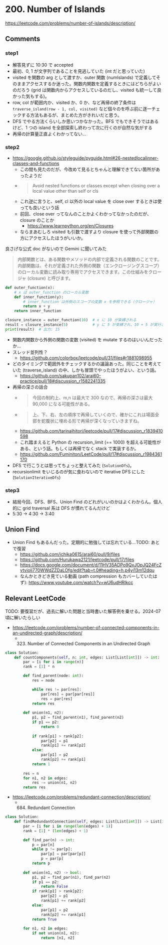 # 200. Number of Islands

https://leetcode.com/problems/number-of-islands/description/

## Comments

### step1

*   解答見ずに 10:30 で accepted
*   最初、0, 1 が文字列であることを見逃していた (int だと思っていた)
*   visited を関数の arg として渡すか、outer 関数 (numIslands) で定義してそのままアクセスするか迷った。関数内関数を定義するときにはどちらがよいのだろう (grid は関数内からアクセスしているのだし、visited も統一して良かった気もする)。
*   row, col が範囲内か、visited か、0 か、など再帰の終了条件は `traverse_island(row - 1, col, visited)` など個々のを呼ぶ前に逐一チェックする方法もあるが、まとめた方がきれいだと思う。
*   DFS でやる方法くらいしか思いつかなかった。BFS でもできそうではあるけど、1 つの island を全部探索し終わって次に行くのが自然な気がする
*   再帰の計算量正直よくわかってない…

### step2

*   https://google.github.io/styleguide/pyguide.html#26-nestedlocalinner-classes-and-functions
    *   この間も見たのだが、今改めて見るとちゃんと理解できてない箇所があったようだ
    *   > Avoid nested functions or classes except when closing over a local value other than self or cls
    *   これ逆に言うと、self, cl 以外の local value を close over するときは使っても良いという話
    *   前回、close over ってなんのことかよくわかってなかったのだが、closure のことか
        *   https://www.learnpython.org/en/Closures
    *   ならまあむしろ visited も引数で渡すより closure を使って外部関数の方にアクセスしたほうがいいか。

良さげな公式 doc がないので Gemini に聞いてみた

> 内部関数とは、ある関数やメソッドの内部で定義される関数のことです。内部関数は、それが定義された外側の関数（エンクロージングスコープ）のローカル変数に読み取り専用でアクセスできます。この仕組みをクロージャ (closure) と呼びます。

```python
def outer_function(x):
    # x は outer_function のローカル変数
    def inner_function(y):
        # inner_function は外側のスコープの変数 x を参照できる（クロージャ）
        return x + y
    return inner_function

closure_instance = outer_function(10)  # x に 10 が束縛される
result = closure_instance(5)           # y に 5 が束縛され、10 + 5 が実行される
print(result)  # 出力: 15
```

*   関数内関数から外側の関数の変数 (visited) を mutate するのはいいんだったか…
*   スレッド並列性？
    *   https://github.com/colorbox/leetcode/pull/31/files#r1881098955
*   どのタイミングで範囲外をチェックするかの議論あった。同じことを考えていた (traverse_island) の中、しかも冒頭でやったほうがよい、という話。
    *   https://github.com/sakupan102/arai60-practice/pull/18#discussion_r1582241335
*   再帰の深さの話合
    *   > 今回の制約上、m,n は最大で 300 なので、再帰の深さは最大 90,000 になる可能性がある。
    *   > 上、下、右、左の順序で再帰していくので、確かにこれは場面全部を蛇腹状に埋める形で再帰が深くなっていきますね。
    *   https://github.com/tarinaihitori/leetcode/pull/17#discussion_r1839410598
    *   これ踏まえると Python の recursion_limit (== 1000) を超える可能性がある、という話。もしくは再帰でなく stack で実装するか。
    *   https://github.com/Fuminiton/LeetCode/pull/17#discussion_r1984361170
*   DFS で行こうとは思ってちょっと整えてみた (`SolutionDfs`)。
*   recursionlimit をいじるのが気に食わないので iterative DFS にした (`SolutionIterativeDfs`)

### step3

*   結局今回、DFS、BFS、Union Find のどれがいいのかはよくわからん。個人的に grid traversal 系は DFS が慣れてるんだけど
*   5:30 -> 4:30 -> 3:40

## Union Find

*   Union Find もあるんだった。定期的に勉強しては忘れている…TODO: あとで復習
    *   https://github.com/ichika0615/arai60/pull/9/files
    *   https://github.com/Hurukawa2121/leetcode/pull/17/files
    *   https://docs.google.com/document/d/11HV35ADPo9QxJOpJQ24FcZvtvioli770WWdZZDaLOfg/edit?tab=t.0#heading=h.p4yi13m12dqu
    *   なんかときどき見ている動画 (path compression もカバーしていたはず): https://www.youtube.com/watch?v=wU6udHRIkcc

## Relevant LeetCode

TODO: 要復習だが、過去に解いた問題と当時書いた解答例を乗せる。2024-07 頃に解いたらしい

*   https://leetcode.com/problems/number-of-connected-components-in-an-undirected-graph/description/
    *   323. Number of Connected Components in an Undirected Graph

```python
class Solution:
    def countComponents(self, n: int, edges: List[List[int]]) -> int:
        par = [i for i in range(n)]
        rank = [1] * n

        def find_parent(node: int):
            res = node

            while res != par[res]:
                par[res] = par[par[res]]
                res = par[res]
            return res
        
        def union(n1, n2):
            p1, p2 = find_parent(n1), find_parent(n2)
            if p1 == p2:
                return 0
            
            if rank[p1] > rank[p2]:
                par[p2] = p1
                rank[p1] += rank[p2]
            else:
                par[p1] = p2
                rank[p2] += rank[p1]
            return 1
        
        res = n
        for n1, n2 in edges:
            res -= union(n1, n2)
        return res
```

*   https://leetcode.com/problems/redundant-connection/description/
    *   684. Redundant Connection

```python
class Solution:
    def findRedundantConnection(self, edges: List[List[int]]) -> List[int]:
        par = [i for i in range(len(edges) + 1)]
        rank = [1] * (len(edges) + 1)

        def find_par(n) -> int:
            p = par[n]
            while p != par[p]:
                par[p] = par[par[p]]
                p = par[p]
            return p
        
        def union(n1, n2) -> bool:
            p1, p2 = find_par(n1), find_par(n2)
            if p1 == p2:
                return False
            if rank[p1] > rank[p2]:
                par[p2] = p1
                rank[p1] += rank[p2]
            else:
                par[p1] = p2
                rank[p2] += rank[p1]
            return True
        
        for n1, n2 in edges:
            if not union(n1, n2):
                return [n1, n2]
```
